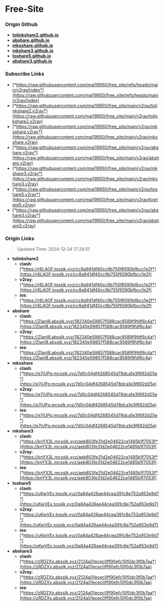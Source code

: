 # Free-Site

### Origin Github

- [**tolinkshare2.github.io**](https://github.com/tolinkshare2/tolinkshare2.github.io)
- [**abshare.github.io**](https://github.com/abshare/abshare.github.io)
- [**mksshare.github.io**](https://github.com/mksshare/mksshare.github.io)
- [**mkshare3.github.io**](https://github.com/mkshare3/mkshare3.github.io)
- [**toshare5.github.io**](https://github.com/toshare5/toshare5.github.io)
- [**abshare3.github.io**](https://github.com/abshare3/abshare3.github.io)

### Subscribe Links

- [*https://raw.githubusercontent.com/mai19950/free_site/refs/heads/main/v2ray/index*](https://raw.githubusercontent.com/mai19950/free_site/refs/heads/main/v2ray/index)
- [*https://raw.githubusercontent.com/mai19950/free_site/main/v2ray/tolinkshare2.v2ray*](https://raw.githubusercontent.com/mai19950/free_site/main/v2ray/tolinkshare2.v2ray)
- [*https://raw.githubusercontent.com/mai19950/free_site/main/v2ray/mksshare.v2ray*](https://raw.githubusercontent.com/mai19950/free_site/main/v2ray/mksshare.v2ray)
- [*https://raw.githubusercontent.com/mai19950/free_site/main/v2ray/abshare.v2ray*](https://raw.githubusercontent.com/mai19950/free_site/main/v2ray/abshare.v2ray)
- [*https://raw.githubusercontent.com/mai19950/free_site/main/v2ray/mkshare3.v2ray*](https://raw.githubusercontent.com/mai19950/free_site/main/v2ray/mkshare3.v2ray)
- [*https://raw.githubusercontent.com/mai19950/free_site/main/v2ray/toshare5.v2ray*](https://raw.githubusercontent.com/mai19950/free_site/main/v2ray/toshare5.v2ray)
- [*https://raw.githubusercontent.com/mai19950/free_site/main/v2ray/abshare3.v2ray*](https://raw.githubusercontent.com/mai19950/free_site/main/v2ray/abshare3.v2ray)

### Origin Links

> Updated Time: 2024-12-24 17:29:51

- **tolinkshare2**
  - **clash**: [*https://r6LAOF.tosslk.xyz/cc8a941df40cc9b755f6590bfbcc1e2f*](https://r6LAOF.tosslk.xyz/cc8a941df40cc9b755f6590bfbcc1e2f)
  - **v2ray**: [*https://r6LAOF.tosslk.xyz/cc8a941df40cc9b755f6590bfbcc1e2f*](https://r6LAOF.tosslk.xyz/cc8a941df40cc9b755f6590bfbcc1e2f)
  - **ios**: [*https://r6LAOF.tosslk.xyz/cc8a941df40cc9b755f6590bfbcc1e2f*](https://r6LAOF.tosslk.xyz/cc8a941df40cc9b755f6590bfbcc1e2f)
- **abshare**
  - **clash**: [*https://ZIanI8.absslk.xyz/182340e59857f588cac9589f9fdf6c4a*](https://ZIanI8.absslk.xyz/182340e59857f588cac9589f9fdf6c4a)
  - **v2ray**: [*https://ZIanI8.absslk.xyz/182340e59857f588cac9589f9fdf6c4a*](https://ZIanI8.absslk.xyz/182340e59857f588cac9589f9fdf6c4a)
  - **ios**: [*https://ZIanI8.absslk.xyz/182340e59857f588cac9589f9fdf6c4a*](https://ZIanI8.absslk.xyz/182340e59857f588cac9589f9fdf6c4a)
- **mksshare**
  - **clash**: [*https://e7iUPq.mcsslk.xyz/7d0c04df4268545d78dca1e3f692d25e*](https://e7iUPq.mcsslk.xyz/7d0c04df4268545d78dca1e3f692d25e)
  - **v2ray**: [*https://e7iUPq.mcsslk.xyz/7d0c04df4268545d78dca1e3f692d25e*](https://e7iUPq.mcsslk.xyz/7d0c04df4268545d78dca1e3f692d25e)
  - **ios**: [*https://e7iUPq.mcsslk.xyz/7d0c04df4268545d78dca1e3f692d25e*](https://e7iUPq.mcsslk.xyz/7d0c04df4268545d78dca1e3f692d25e)
- **mkshare3**
  - **clash**: [*https://knYX3L.mcsslk.xyz/aeb803fe31d2e04622ce1485b1f7053f*](https://knYX3L.mcsslk.xyz/aeb803fe31d2e04622ce1485b1f7053f)
  - **v2ray**: [*https://knYX3L.mcsslk.xyz/aeb803fe31d2e04622ce1485b1f7053f*](https://knYX3L.mcsslk.xyz/aeb803fe31d2e04622ce1485b1f7053f)
  - **ios**: [*https://knYX3L.mcsslk.xyz/aeb803fe31d2e04622ce1485b1f7053f*](https://knYX3L.mcsslk.xyz/aeb803fe31d2e04622ce1485b1f7053f)
- **toshare5**
  - **clash**: [*https://uKwVEx.tosslk.xyz/0a84a426ae44cea391c8e752a953e9d7*](https://uKwVEx.tosslk.xyz/0a84a426ae44cea391c8e752a953e9d7)
  - **v2ray**: [*https://uKwVEx.tosslk.xyz/0a84a426ae44cea391c8e752a953e9d7*](https://uKwVEx.tosslk.xyz/0a84a426ae44cea391c8e752a953e9d7)
  - **ios**: [*https://uKwVEx.tosslk.xyz/0a84a426ae44cea391c8e752a953e9d7*](https://uKwVEx.tosslk.xyz/0a84a426ae44cea391c8e752a953e9d7)
- **abshare3**
  - **clash**: [*https://zRDZXx.absslk.xyz/2124a01ecec0ff90efc10f0dc3f0b7aa*](https://zRDZXx.absslk.xyz/2124a01ecec0ff90efc10f0dc3f0b7aa)
  - **v2ray**: [*https://zRDZXx.absslk.xyz/2124a01ecec0ff90efc10f0dc3f0b7aa*](https://zRDZXx.absslk.xyz/2124a01ecec0ff90efc10f0dc3f0b7aa)
  - **ios**: [*https://zRDZXx.absslk.xyz/2124a01ecec0ff90efc10f0dc3f0b7aa*](https://zRDZXx.absslk.xyz/2124a01ecec0ff90efc10f0dc3f0b7aa)
